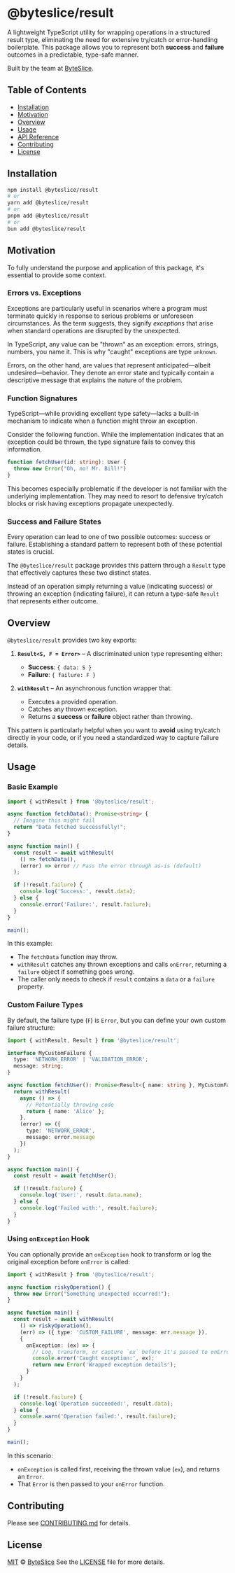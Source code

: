 # @byteslice/result

A lightweight TypeScript utility for wrapping operations in a structured result type, eliminating the need for extensive try/catch or error-handling boilerplate. This package allows you to represent both **success** and **failure** outcomes in a predictable, type-safe manner.

Built by the team at [ByteSlice](https://byteslice.co).

## Table of Contents

- [Installation](#installation)
- [Motivation](#motivation)
- [Overview](#overview)
- [Usage](#usage)
- [API Reference](#api-reference)
- [Contributing](#contributing)
- [License](#license)

## Installation

```bash
npm install @byteslice/result
# or
yarn add @byteslice/result
# or
pnpm add @byteslice/result
# or
bun add @byteslice/result
```

## Motivation

To fully understand the purpose and application of this package, it's essential to provide some context.

### Errors vs. Exceptions

Exceptions are particularly useful in scenarios where a program must terminate quickly in response to serious problems or unforeseen circumstances. As the term suggests, they signify _exceptions_ that arise when standard operations are disrupted by the unexpected.

In TypeScript, any value can be "thrown" as an exception: errors, strings, numbers, you name it. This is why "caught" exceptions are type `unknown`.

Errors, on the other hand, are values that represent anticipated—albeit undesired—behavior. They denote an error state and typically contain a descriptive message that explains the nature of the problem.

### Function Signatures

TypeScript—while providing excellent type safety—lacks a built-in mechanism to indicate when a function might throw an exception.

Consider the following function. While the implementation indicates that an exception could be thrown, the type signature fails to convey this information.
```ts
function fetchUser(id: string): User {
  throw new Error("Oh, no! Mr. Bill!")
}
```

This becomes especially problematic if the developer is not familiar with the underlying implementation. They may need to resort to defensive try/catch blocks or risk having exceptions propagate unexpectedly.

### Success and Failure States

Every operation can lead to one of two possible outcomes: success or failure. Establishing a standard pattern to represent both of these potential states is crucial.

The `@byteslice/result` package provides this pattern through a `Result` type that effectively captures these two distinct states.

Instead of an operation simply returning a value (indicating success) or throwing an exception (indicating failure), it can return a type-safe `Result` that represents either outcome.

## Overview

`@byteslice/result` provides two key exports:

1. **`Result<S, F = Error>`** – A discriminated union type representing either:
   - **Success**: `{ data: S }`
   - **Failure**: `{ failure: F }`

2. **`withResult`** – An asynchronous function wrapper that:
   - Executes a provided operation.
   - Catches any thrown exception.
   - Returns a **success** or **failure** object rather than throwing.

This pattern is particularly helpful when you want to **avoid** using try/catch directly in your code, or if you need a standardized way to capture failure details.

## Usage

### Basic Example

```ts
import { withResult } from '@byteslice/result';

async function fetchData(): Promise<string> {
  // Imagine this might fail
  return "Data fetched successfully!";
}

async function main() {
  const result = await withResult(
    () => fetchData(),
    (error) => error // Pass the error through as-is (default)
  );

  if (!result.failure) {
    console.log('Success:', result.data);
  } else {
    console.error('Failure:', result.failure);
  }
}

main();
```

In this example:
- The `fetchData` function may throw.
- `withResult` catches any thrown exceptions and calls `onError`, returning a `failure` object if something goes wrong.
- The caller only needs to check if `result` contains a `data` or a `failure` property.

### Custom Failure Types

By default, the failure type (`F`) is `Error`, but you can define your own custom failure structure:

```ts
import { withResult, Result } from '@byteslice/result';

interface MyCustomFailure {
  type: 'NETWORK_ERROR' | 'VALIDATION_ERROR';
  message: string;
}

async function fetchUser(): Promise<Result<{ name: string }, MyCustomFailure>> {
  return withResult(
    async () => {
      // Potentially throwing code
      return { name: 'Alice' };
    },
    (error) => ({
      type: 'NETWORK_ERROR',
      message: error.message
    })
  );
}

async function main() {
  const result = await fetchUser();

  if (!result.failure) {
    console.log('User:', result.data.name);
  } else {
    console.log('Failed with:', result.failure);
  }
}
```

### Using `onException` Hook

You can optionally provide an `onException` hook to transform or log the original exception before `onError` is called:

```ts
import { withResult } from '@byteslice/result';

async function riskyOperation() {
  throw new Error("Something unexpected occurred!");
}

async function main() {
  const result = await withResult(
    () => riskyOperation(),
    (err) => ({ type: 'CUSTOM_FAILURE', message: err.message }),
    {
      onException: (ex) => {
        // Log, transform, or capture `ex` before it's passed to onError
        console.error('Caught exception:', ex);
        return new Error('Wrapped exception details');
      }
    }
  );

  if (!result.failure) {
    console.log('Operation succeeded:', result.data);
  } else {
    console.warn('Operation failed:', result.failure);
  }
}

main();
```

In this scenario:
- `onException` is called first, receiving the thrown value (`ex`), and returns an `Error`.
- That `Error` is then passed to your `onError` function.

## Contributing

Please see [CONTRIBUTING.md](https://github.com/ByteSliceHQ/byteslice/blob/main/CONTRIBUTE.md) for details.

## License

[MIT](https://github.com/ByteSliceHQ/byteslice/blob/main/LICENSE) © [ByteSlice](https://byteslice.co)
See the [LICENSE](https://github.com/ByteSliceHQ/byteslice/blob/main/LICENSE) file for more details.

